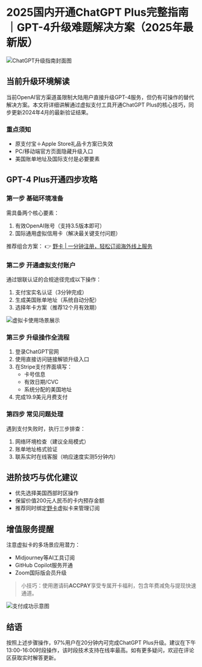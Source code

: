 # 2025国内开通ChatGPT Plus完整指南｜GPT-4升级难题解决方案（2025年最新版）

![ChatGPT升级指南封面图](https://bbtdd.com/wp-content/uploads/img/852641299196.webp)

## 当前升级环境解读
当前OpenAI官方渠道虽限制大陆用户直接升级GPT-4服务，但仍有可操作的替代解决方案。本文将详细讲解通过虚拟支付工具开通ChatGPT Plus的核心技巧，同步更新2024年4月的最新验证结果。

### 重点须知
- 原支付宝＋Apple Store礼品卡方案已失效
- PC/移动端官方页面隐藏升级入口
- 美国账单地址及国际支付是必要要素

## GPT-4 Plus开通四步攻略

### 第一步 基础环境准备
需具备两个核心要素：
1. 有效OpenAI账号（支持3.5版本即可）
2. 国际通用虚拟信用卡（解决最关键支付问题）

推荐组合方案：
👉 [野卡 | 一分钟注册，轻松订阅海外线上服务](https://bbtdd.com/yeka)

### 第二步 开通虚拟支付账户
通过银联认证的合规途径完成以下操作：
1. 支付宝实名认证（3分钟完成）
2. 生成美国账单地址（系统自动分配）
3. 选择年卡方案（推荐12个月有效期）

![虚拟卡使用场景展示](https://bbtdd.com/wp-content/uploads/img/7754783838.webp)

### 第三步 升级操作全流程
1. 登录ChatGPT官网
2. 使用直接访问链接解锁升级入口
3. 在Stripe支付界面填写：
   - 卡号信息
   - 有效日期/CVC
   - 系统分配的美国地址
4. 完成19.9美元月费支付

### 第四步 常见问题处理
遇到支付失败时，执行三步排查：
1. 网络环境检查（建议全局模式）
2. 账单地址格式验证
3. 联系实时在线客服（响应速度实测5分钟内）

## 进阶技巧与优化建议
- 优先选择美国西部时区操作
- 保留价值200元人民币的卡内预存金额
- 推荐同时绑定[野卡](https://bbtdd.com/yeka)虚拟卡来管理订阅

## 增值服务提醒
注意虚拟卡的多场景应用潜力：
- Midjourney等AI工具订阅
- GitHub Copilot服务开通
- Zoom国际版会员升级

> 小技巧：使用邀请码**ACCPAY**享受专属开卡福利，包含年费减免与提现快速通道。

![支付成功示意图](https://bbtdd.com/wp-content/uploads/img/0626846471044.webp)

## 结语
按照上述步骤操作，97%用户在20分钟内可完成ChatGPT Plus升级。建议在下午13:00-16:00时段操作，该时段技术支持在线率最高。如有更多疑问，欢迎在评论区获取实时解答更新。